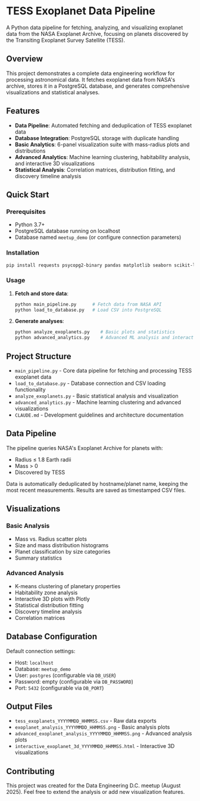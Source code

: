 # TESS Exoplanet Data Pipeline

A Python data pipeline for fetching, analyzing, and visualizing exoplanet data from the NASA Exoplanet Archive, focusing on planets discovered by the Transiting Exoplanet Survey Satellite (TESS).

## Overview

This project demonstrates a complete data engineering workflow for processing astronomical data. It fetches exoplanet data from NASA's archive, stores it in a PostgreSQL database, and generates comprehensive visualizations and statistical analyses.

## Features

- **Data Pipeline**: Automated fetching and deduplication of TESS exoplanet data
- **Database Integration**: PostgreSQL storage with duplicate handling
- **Basic Analytics**: 6-panel visualization suite with mass-radius plots and distributions  
- **Advanced Analytics**: Machine learning clustering, habitability analysis, and interactive 3D visualizations
- **Statistical Analysis**: Correlation matrices, distribution fitting, and discovery timeline analysis

## Quick Start

### Prerequisites

- Python 3.7+
- PostgreSQL database running on localhost
- Database named `meetup_demo` (or configure connection parameters)

### Installation

```bash
pip install requests psycopg2-binary pandas matplotlib seaborn scikit-learn plotly scipy
```

### Usage

1. **Fetch and store data**:
   ```bash
   python main_pipeline.py      # Fetch data from NASA API
   python load_to_database.py   # Load CSV into PostgreSQL
   ```

2. **Generate analyses**:
   ```bash
   python analyze_exoplanets.py    # Basic plots and statistics
   python advanced_analytics.py    # Advanced ML analysis and interactive plots
   ```

## Project Structure

- `main_pipeline.py` - Core data pipeline for fetching and processing TESS exoplanet data
- `load_to_database.py` - Database connection and CSV loading functionality  
- `analyze_exoplanets.py` - Basic statistical analysis and visualization
- `advanced_analytics.py` - Machine learning clustering and advanced visualizations
- `CLAUDE.md` - Development guidelines and architecture documentation

## Data Pipeline

The pipeline queries NASA's Exoplanet Archive for planets with:
- Radius ≤ 1.8 Earth radii  
- Mass > 0
- Discovered by TESS

Data is automatically deduplicated by hostname/planet name, keeping the most recent measurements. Results are saved as timestamped CSV files.

## Visualizations

### Basic Analysis
- Mass vs. Radius scatter plots
- Size and mass distribution histograms
- Planet classification by size categories
- Summary statistics

### Advanced Analysis  
- K-means clustering of planetary properties
- Habitability zone analysis
- Interactive 3D plots with Plotly
- Statistical distribution fitting
- Discovery timeline analysis
- Correlation matrices

## Database Configuration

Default connection settings:
- Host: `localhost`
- Database: `meetup_demo` 
- User: `postgres` (configurable via `DB_USER`)
- Password: empty (configurable via `DB_PASSWORD`)
- Port: `5432` (configurable via `DB_PORT`)

## Output Files

- `tess_exoplanets_YYYYMMDD_HHMMSS.csv` - Raw data exports
- `exoplanet_analysis_YYYYMMDD_HHMMSS.png` - Basic analysis plots
- `advanced_exoplanet_analysis_YYYYMMDD_HHMMSS.png` - Advanced analysis plots  
- `interactive_exoplanet_3d_YYYYMMDD_HHMMSS.html` - Interactive 3D visualizations

## Contributing

This project was created for the Data Engineering D.C. meetup (August 2025). Feel free to extend the analysis or add new visualization features.
